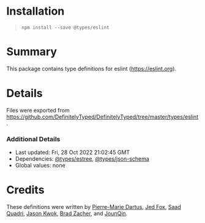 # Installation
> `npm install --save @types/eslint`

# Summary
This package contains type definitions for eslint (https://eslint.org).

# Details
Files were exported from https://github.com/DefinitelyTyped/DefinitelyTyped/tree/master/types/eslint.

### Additional Details
 * Last updated: Fri, 28 Oct 2022 21:02:45 GMT
 * Dependencies: [@types/estree](https://npmjs.com/package/@types/estree), [@types/json-schema](https://npmjs.com/package/@types/json-schema)
 * Global values: none

# Credits
These definitions were written by [Pierre-Marie Dartus](https://github.com/pmdartus), [Jed Fox](https://github.com/j-f1), [Saad Quadri](https://github.com/saadq), [Jason Kwok](https://github.com/JasonHK), [Brad Zacher](https://github.com/bradzacher), and [JounQin](https://github.com/JounQin).
